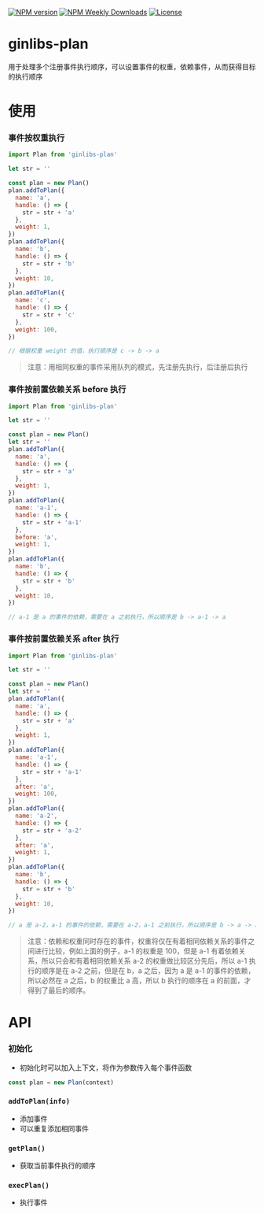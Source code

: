 [![NPM version](https://badgen.net/npm/v/ginlibs-plan)](https://www.npmjs.com/package/ginlibs-plan)
[![NPM Weekly Downloads](https://badgen.net/npm/dw/ginlibs-plan)](https://www.npmjs.com/package/ginlibs-plan)
[![License](https://badgen.net/npm/license/ginlibs-plan)](https://www.npmjs.com/package/ginlibs-plan)

# ginlibs-plan

用于处理多个注册事件执行顺序，可以设置事件的权重，依赖事件，从而获得目标的执行顺序

# 使用

### 事件按权重执行

```js
import Plan from 'ginlibs-plan'

let str = ''

const plan = new Plan()
plan.addToPlan({
  name: 'a',
  handle: () => {
    str = str + 'a'
  },
  weight: 1,
})
plan.addToPlan({
  name: 'b',
  handle: () => {
    str = str + 'b'
  },
  weight: 10,
})
plan.addToPlan({
  name: 'c',
  handle: () => {
    str = str + 'c'
  },
  weight: 100,
})

// 根据权重 weight 的值，执行顺序是 c -> b -> a
```

> 注意：用相同权重的事件采用队列的模式，先注册先执行，后注册后执行

### 事件按前置依赖关系 before 执行

```js
import Plan from 'ginlibs-plan'

let str = ''

const plan = new Plan()
let str = ''
plan.addToPlan({
  name: 'a',
  handle: () => {
    str = str + 'a'
  },
  weight: 1,
})
plan.addToPlan({
  name: 'a-1',
  handle: () => {
    str = str + 'a-1'
  },
  before: 'a',
  weight: 1,
})
plan.addToPlan({
  name: 'b',
  handle: () => {
    str = str + 'b'
  },
  weight: 10,
})

// a-1 是 a 的事件的依赖，需要在 a 之前执行，所以顺序是 b -> a-1 -> a
```

### 事件按前置依赖关系 after 执行

```js
import Plan from 'ginlibs-plan'

let str = ''

const plan = new Plan()
let str = ''
plan.addToPlan({
  name: 'a',
  handle: () => {
    str = str + 'a'
  },
  weight: 1,
})
plan.addToPlan({
  name: 'a-1',
  handle: () => {
    str = str + 'a-1'
  },
  after: 'a',
  weight: 100,
})
plan.addToPlan({
  name: 'a-2',
  handle: () => {
    str = str + 'a-2'
  },
  after: 'a',
  weight: 1,
})
plan.addToPlan({
  name: 'b',
  handle: () => {
    str = str + 'b'
  },
  weight: 10,
})

// a 是 a-2，a-1 的事件的依赖，需要在 a-2，a-1 之前执行，所以顺序是 b -> a -> a-1 -> a-2
```

> 注意：依赖和权重同时存在的事件，权重将仅在有着相同依赖关系的事件之间进行比较，例如上面的例子，a-1 的权重是 100，但是 a-1 有着依赖关系，所以只会和有着相同依赖关系 a-2 的权重做比较区分先后，所以 a-1 执行的顺序是在 a-2 之前，但是在 b，a 之后，因为 a 是 a-1 的事件的依赖，所以必然在 a 之后，b 的权重比 a 高，所以 b 执行的顺序在 a 的前面，才得到了最后的顺序。

# API

### 初始化

- 初始化时可以加入上下文，将作为参数传入每个事件函数

```js
const plan = new Plan(context)
```

### `addToPlan(info)`

- 添加事件
- 可以重复添加相同事件

### `getPlan()`

- 获取当前事件执行的顺序

### `execPlan()`

- 执行事件
